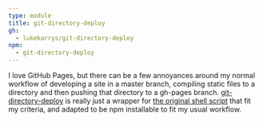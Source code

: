 ```yaml
---
type: module
title: git-directory-deploy
gh:
  - lukekarrys/git-directory-deploy
npm:
  - git-directory-deploy
---
```


I love GitHub Pages, but there can be a few annoyances around my normal workflow of developing a site in a master branch, compiling static files to a directory and then pushing that directory to a gh-pages branch. [git-directory-deploy](http://github.com/lukekarrys/git-directory-deploy) is really just a wrapper for [the original shell script](https://github.com/X1011/git-directory-deploy) that fit my criteria, and adapted to be npm installable to fit my usual workflow.
